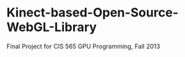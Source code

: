 Kinect-based-Open-Source-WebGL-Library
======================================

Final Project for CIS 565 GPU Programming, Fall 2013
